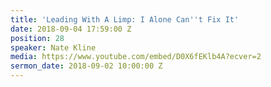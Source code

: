 ```yaml
---
title: 'Leading With A Limp: I Alone Can''t Fix It'
date: 2018-09-04 17:59:00 Z
position: 28
speaker: Nate Kline
media: https://www.youtube.com/embed/D0X6fEKlb4A?ecver=2
sermon_date: 2018-09-02 10:00:00 Z
---
```


